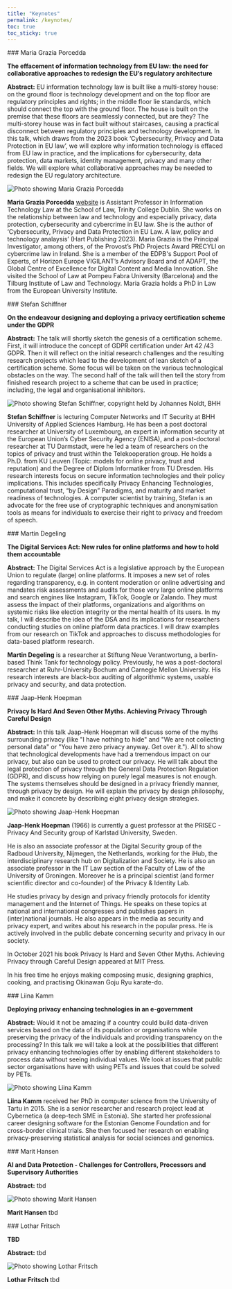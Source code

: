 ```yaml
---
title: "Keynotes"
permalink: /keynotes/
toc: true
toc_sticky: true
---
```


<a name="porcedda" />
### Maria Grazia Porcedda

**The effacement of information technology from EU law: the need for collaborative approaches to redesign the EU’s regulatory architecture**

**Abstract:** EU information technology law is built like a multi-storey house: on the ground floor is technology development and on the top floor are regulatory principles and rights; in the middle floor lie standards, which should connect the top with the ground floor. The house is built on the premise that these floors are seamlessly connected, but are they? The multi-storey house was in fact built without staircases, causing a practical disconnect between regulatory principles and technology development. In this talk, which draws from the 2023 book ‘Cybersecurity, Privacy and Data Protection in EU law’, we will explore why information technology is effaced from EU law in practice, and the implications for cybersecurity, data protection, data markets, identity management, privacy and many other fields. We will explore what collaborative approaches may be needed to redesign the EU regulatory architecture.

![Photo showing Maria Grazia Porcedda](/assets/images/keynotes/mariagraziaporcedda.jpg "Maria Grazia Porcedda")

**Maria Grazia Porcedda** [website](https://www.tcd.ie/law/people/mariagrp) is Assistant Professor in Information Technology Law at the School of Law, Trinity College Dublin. She works on the relationship between law and technology and especially privacy, data protection, cybersecurity and cybercrime in EU law. She is the author of ‘Cybersecurity, Privacy and Data Protection in EU Law. A law, policy and technology analaysis’ (Hart Publishing 2023).
Maria Grazia is the Principal Investigator, among others, of the Provost’s PhD Projects
Award PRECYLI on cybercrime law in Ireland. She is a member of the EDPB's Support Pool of Experts, of Horizon Europe VIGILANT’s Advisory Board and of ADAPT, the Global Centre of Excellence for Digital Content and Media Innovation. She visited the School of Law at Pompeu Fabra University (Barcelona) and the Tilburg Institute of Law and Technology.  Maria Grazia holds a PhD in Law from the European University Institute.

<a name="schiffner" />
### Stefan Schiffner

**On the endeavour designing and deploying a privacy certification scheme under the GDPR**

**Abstract:** The talk will shortly sketch the genesis of a certification scheme. First, it will introduce the concept of GDPR certification under Art 42 /43 GDPR. Then it will reflect on the initial research challenges and the resulting research projects which lead to the development of lean sketch of a certification scheme. Some focus will be taken on the various technological obstacles on the way. The second half of the talk will then tell the story from finished research project to a scheme that can be used in practice; including, the legal and organisational inhibitors. 

![Photo showing Stefan Schiffner, copyright held by Johannes Noldt, BHH](/assets/images/keynotes/stefanschiffner.jpg "Stefan Schiffner, (c)Johannes Noldt, BHH")

**Stefan Schiffner** is lecturing Computer Networks and IT Security at BHH University of Applied Sciences Hamburg. He has been a post doctoral researcher at University of Luxembourg, an expert in information security at the European Union’s Cyber Security Agency (ENISA), and a post-doctoral researcher at TU Darmstadt, were he led a team of researchers on the topics of privacy and trust within the Telekooperation group. He holds a Ph.D. from KU Leuven (Topic: models for online privacy, trust and reputation) and the Degree of Diplom Informatiker from TU Dresden. His research interests focus on secure information technologies and their policy implications. This includes specifically Privacy Enhancing Technologies, computational trust, “by Design” Paradigms, and maturity and market readiness of technologies. A computer scientist by training, Stefan is an advocate for the free use of cryptographic techniques and anonymisation tools as means for individuals to exercise their right to privacy and freedom of speech.

<!-- kim -->

<a name="degeling" />
### Martin Degeling

**The Digital Services Act: New rules for online platforms and how to hold them accountable**

**Abstract:** The Digital Services Act is a legislative approach by the European Union to regulate (large) online platforms. It imposes a new set of roles regarding transparency, e.g. in content moderation or online advertising and mandates risk assessments and audits for those very large online platforms and search engines like Instagram, TikTok, Google or Zalando. They must assess the impact of their platforms, organizations and algorithms on systemic risks like election integrity or the mental health of its users.
In my talk, I will describe the idea of the DSA and its implications for researchers conducting studies on online platform data practices. I will draw examples from our research on TikTok and approaches to discuss methodologies for data-based platform research. 

**Martin Degeling** is a researcher at Stiftung Neue Verantwortung, a berlin-based Think Tank for technology policy. Previously, he was a post-doctoral researcher at Ruhr-University Bochum and Carnegie Mellon University. His research interests are black-box auditing of algorithmic systems, usable privacy and security, and data protection.

<a name="hoepman" />
### Jaap-Henk Hoepman 

**Privacy Is Hard And Seven Other Myths. Achieving Privacy Through Careful Design**

**Abstract:** In this talk Jaap-Henk Hoepman will discuss some of the myths
surrounding privacy (like "I have nothing to hide" and "We are not
collecting personal data" or "You have zero privacy anyway. Get over
it."). All to show that technological developments have had a tremendous
impact on our privacy, but also can be used to protect our privacy. He
will talk about the legal protection of privacy through the General Data
Protection Regulation (GDPR), and discuss how relying on purely legal
measures is not enough. The systems themselves should be designed in a
privacy friendly manner, through privacy by design. He will explain the
privacy by design philosophy, and make it concrete by describing eight
privacy design strategies.

![Photo showing Jaap-Henk Hoepman](/assets/images/keynotes/jaaphenkhoepman.jpg "Jaap-Henk Hoepman")

**Jaap-Henk Hoepman** (1966) is currently a guest professor at the PRISEC -
Privacy And Security group of Karlstad University, Sweden.

He is also an associate professor at the Digital Security group of the
Radboud University, Nijmegen, the Netherlands, working for the iHub, the
interdisciplinary research hub on Digitalization and Society. He is also
an associate professor in the IT Law section of the Faculty of Law of
the University of Groningen. Moreover he is a principal scientist (and
former scientific director and co-founder) of the Privacy & Identity Lab.

He studies privacy by design and privacy friendly protocols for identity
management and the Internet of Things. He speaks on these topics at
national and international congresses and publishes papers in
(inter)national journals. He also appears in the media as security and
privacy expert, and writes about his research in the popular press. He
is actively involved in the public debate concerning security and
privacy in our society.

In October 2021 his book Privacy Is Hard and Seven Other Myths.
Achieving Privacy through Careful Design appeared at MIT Press.

In his free time he enjoys making composing music, designing graphics,
cooking, and practising Okinawan Goju Ryu karate-do.

<a name="kamm" />
### Liina Kamm

**Deploying privacy enhancing technologies in an e-government**

**Abstract:** Would it not be amazing if a country could build data-driven services based on the data of its population or organisations while preserving the privacy of the individuals and providing transparency on the processing? In this talk we will take a look at the possibilities that different privacy enhancing technologies offer by enabling different stakeholders to process data without seeing individual values. We look at issues that public sector organisations have with using PETs and issues that could be solved by PETs.

![Photo showing Liina Kamm](/assets/images/keynotes/liinakamm.jpg "Liina Kamm")

**Liina Kamm** received her PhD in computer science from the University of Tartu in 2015. She is a senior researcher and research project lead at Cybernetica (a deep-tech SME in Estonia). She started her professional career designing software for the Estonian Genome Foundation and for cross-border clinical trials. She then focused her research on enabling privacy-preserving statistical analysis for social sciences and genomics.

<a name="hansen" />
### Marit Hansen

**AI and Data Protection - Challenges for Controllers, Processors and Supervisory Authorities**

**Abstract:** tbd

![Photo showing Marit Hansen](/assets/images/keynotes/marithansen.jpg "Marit Hansen")

**Marit Hansen** tbd


<a name="fritsch" />
### Lothar Fritsch

**TBD**  

**Abstract:** tbd

![Photo showing Lothar Fritsch](/assets/images/keynotes/lotharfritsch.jpg "Lothar Fritsch")

**Lothar Fritsch** tbd











